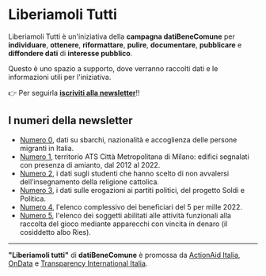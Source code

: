 # Liberiamoli Tutti

Liberiamoli Tutti è un'iniziativa della **campagna datiBeneComune** per **individuare**, **ottenere**, **riformattare**, **pulire**, **documentare**, **pubblicare** e **diffondere dati** di **interesse pubblico**.

Questo è uno spazio a supporto, dove verranno raccolti dati e le informazioni utili per l'iniziativa.

👉 Per seguirla [**iscriviti alla newsletter**](https://datibenecomune.substack.com/)!!

## I numeri della newsletter

- [Numero 0](https://datibenecomune.substack.com/p/il-numero-zero), dati su sbarchi, nazionalità e accoglienza delle persone migranti in Italia.
- [Numero 1](https://datibenecomune.substack.com/p/liberiamoli-tutti-numero-1), territorio ATS Città Metropolitana di Milano: edifici segnalati con presenza di amianto, dal 2012 al 2022.
- [Numero 2](https://datibenecomune.substack.com/p/liberiamoli-tutti-numero-2), i dati sugli studenti che hanno scelto di non avvalersi dell’insegnamento della religione cattolica.
- [Numero 3](https://datibenecomune.substack.com/p/liberiamoli-tutti-numero-3), i dati sulle erogazioni ai partiti politici, del progetto Soldi e Politica.
- [Numero 4](https://open.substack.com/pub/datibenecomune/p/liberiamoli-tutti-numero-4), l'elenco complessivo dei beneficiari del 5 per mille 2022.
- [Numero 5](https://datibenecomune.substack.com/p/liberiamoli-tutti-numero-5), l'elenco dei soggetti abilitati alle attività funzionali alla raccolta del gioco mediante apparecchi con vincita in denaro (il cosiddetto albo Ries).

---

**"Liberiamoli tutti"** di **datiBeneComune** è promossa da [ActionAid Italia](https://www.actionaid.it/), [OnData](http://ondata.it/) e [Transparency International Italia](https://www.transparency.it/).
